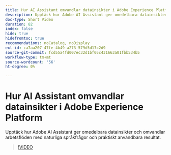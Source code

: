 ```yaml
---
title: Hur AI Assistant omvandlar datainsikter i Adobe Experience Platform
description: Upptäck hur Adobe AI Assistant ger omedelbara datainsikter och omvandlar arbetsflöden med naturliga språkfrågor och praktiskt användbara resultat.
doc-type: Short Video
duration: 82
index: false
hide: true
hidefromtoc: true
recommendations: noCatalog, noDisplay
exl-id: ca7aa207-47fe-4b49-a273-579d5d17c2d9
source-git-commit: fcd55a4fd007ec32d1bf05c431663a01fbb534b5
workflow-type: tm+mt
source-wordcount: '56'
ht-degree: 0%

---
```


# Hur AI Assistant omvandlar datainsikter i Adobe Experience Platform

Upptäck hur Adobe AI Assistant ger omedelbara datainsikter och omvandlar arbetsflöden med naturliga språkfrågor och praktiskt användbara resultat.

<!-- 72_S653_3442539_81_how-ai-assistant-transforms-data-insights-in-adobe-experience-platform -->
>[!VIDEO](https://video.tv.adobe.com/v/3459916/?learn=on&enablevpops=true&captions=swe)
